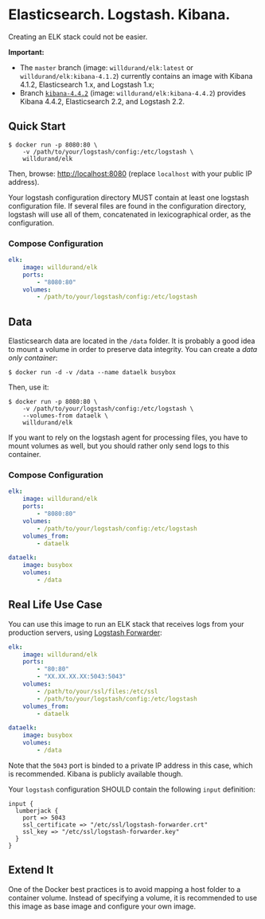 Elasticsearch. Logstash. Kibana.
================================

Creating an ELK stack could not be easier.

**Important:**

* The `master` branch (image: `willdurand/elk:latest` or
  `willdurand/elk:kibana-4.1.2`) currently contains an image with Kibana 4.1.2,
  Elasticsearch 1.x, and Logstash 1.x;
* Branch
  [`kibana-4.4.2`](https://github.com/willdurand/docker-elk/tree/kibana-4.4.2)
  (image: `willdurand/elk:kibana-4.4.2`) provides Kibana 4.4.2, Elasticsearch
  2.2, and Logstash 2.2.

Quick Start
-----------

```
$ docker run -p 8080:80 \
    -v /path/to/your/logstash/config:/etc/logstash \
    willdurand/elk
```

Then, browse: [http://localhost:8080](http://localhost:8080) (replace
`localhost` with your public IP address).

Your logstash configuration directory MUST contain at least one logstash configuration file. If several files are found in the configuration directory, logstash will use all of them, concatenated in lexicographical order, as the configuration.

### Compose Configuration

``` yaml
elk:
    image: willdurand/elk
    ports:
        - "8080:80"
    volumes:
        - /path/to/your/logstash/config:/etc/logstash
```


Data
----

Elasticsearch data are located in the `/data` folder. It is probably a good idea
to mount a volume in order to preserve data integrity. You can create a _data
only container_:

```
$ docker run -d -v /data --name dataelk busybox
```

Then, use it:

```
$ docker run -p 8080:80 \
    -v /path/to/your/logstash/config:/etc/logstash \
    --volumes-from dataelk \
    willdurand/elk
```

If you want to rely on the logstash agent for processing files, you have to
mount volumes as well, but you should rather only send logs to this container.

### Compose Configuration

``` yaml
elk:
    image: willdurand/elk
    ports:
        - "8080:80"
    volumes:
        - /path/to/your/logstash/config:/etc/logstash
    volumes_from:
        - dataelk

dataelk:
    image: busybox
    volumes:
        - /data
```


Real Life Use Case
------------------

You can use this image to run an ELK stack that receives logs from your
production servers, using [Logstash
Forwarder](https://github.com/willdurand/docker-logstash-forwarder):

``` yaml
elk:
    image: willdurand/elk
    ports:
        - "80:80"
        - "XX.XX.XX.XX:5043:5043"
    volumes:
        - /path/to/your/ssl/files:/etc/ssl
        - /path/to/your/logstash/config:/etc/logstash
    volumes_from:
        - dataelk

dataelk:
    image: busybox
    volumes:
        - /data
```

Note that the `5043` port is binded to a private IP address in this case, which
is recommended. Kibana is publicly available though.

Your `logstash` configuration SHOULD contain the following `input` definition:

```
input {
  lumberjack {
    port => 5043
    ssl_certificate => "/etc/ssl/logstash-forwarder.crt"
    ssl_key => "/etc/ssl/logstash-forwarder.key"
  }
}
```


Extend It
---------

One of the Docker best practices is to avoid mapping a host folder to a
container volume. Instead of specifying a volume, it is recommended to use this
image as base image and configure your own image.
